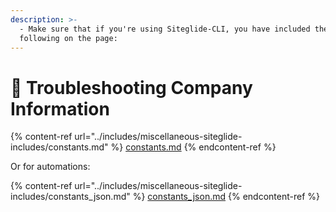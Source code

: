 ```yaml
---
description: >-
  - Make sure that if you're using Siteglide-CLI, you have included the
  following on the page:
---
```


# 🔧 Troubleshooting Company Information

{% content-ref url="../includes/miscellaneous-siteglide-includes/constants.md" %}
[constants.md](../includes/miscellaneous-siteglide-includes/constants.md)
{% endcontent-ref %}

Or for automations:

{% content-ref url="../includes/miscellaneous-siteglide-includes/constants_json.md" %}
[constants\_json.md](../includes/miscellaneous-siteglide-includes/constants\_json.md)
{% endcontent-ref %}
